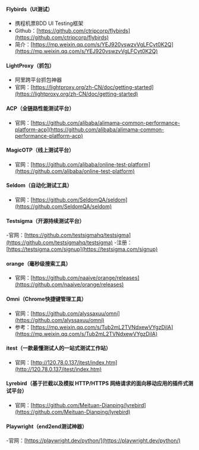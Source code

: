 #### Flybirds（UI测试）
- 携程机票BDD UI Testing框架
- Github：[https://github.com/ctripcorp/flybirds](https://github.com/ctripcorp/flybirds)
- 简介：[https://mp.weixin.qq.com/s/YEJ920vswzvVgLFCyt0K2Q](https://mp.weixin.qq.com/s/YEJ920vswzvVgLFCyt0K2Q)
#### LightProxy（抓包）
- 阿里跨平台抓包神器
- 官网：[https://lightproxy.org/zh-CN/doc/getting-started](https://lightproxy.org/zh-CN/doc/getting-started)
#### ACP（全链路性能测试平台）
- 官网：[https://github.com/alibaba/alimama-common-performance-platform-acp](https://github.com/alibaba/alimama-common-performance-platform-acp)
#### MagicOTP（线上测试平台）
- 官网：[https://github.com/alibaba/online-test-platform](https://github.com/alibaba/online-test-platform)
#### Seldom（自动化测试工具）
- 官网：[https://github.com/SeldomQA/seldom](https://github.com/SeldomQA/seldom)
#### Testsigma（开源持续测试平台）
-官网：[https://github.com/testsigmahq/testsigma](https://github.com/testsigmahq/testsigma)
-注册：[https://testsigma.com/signup](https://testsigma.com/signup)
#### orange（毫秒级搜索工具）
- 官网：[https://github.com/naaive/orange/releases](https://github.com/naaive/orange/releases)
#### Omni（Chrome快捷键管理工具）
- 官网：[https://github.com/alyssaxuu/omni](https://github.com/alyssaxuu/omni)
- 参考：[https://mp.weixin.qq.com/s/Tub2mL2TVNdxewVYgzDilA](https://mp.weixin.qq.com/s/Tub2mL2TVNdxewVYgzDilA)
#### itest（一款最懂测试人的一站式测试工作站）
- 官网：[http://120.78.0.137/itest/index.htm](http://120.78.0.137/itest/index.htm)
#### Lyrebird（基于拦截以及模拟 HTTP/HTTPS 网络请求的面向移动应用的插件式测试平台）
- 官网：[https://github.com/Meituan-Dianping/lyrebird](https://github.com/Meituan-Dianping/lyrebird)
#### Playwright（end2end测试神器）
-官网：[https://playwright.dev/python/](https://playwright.dev/python/)